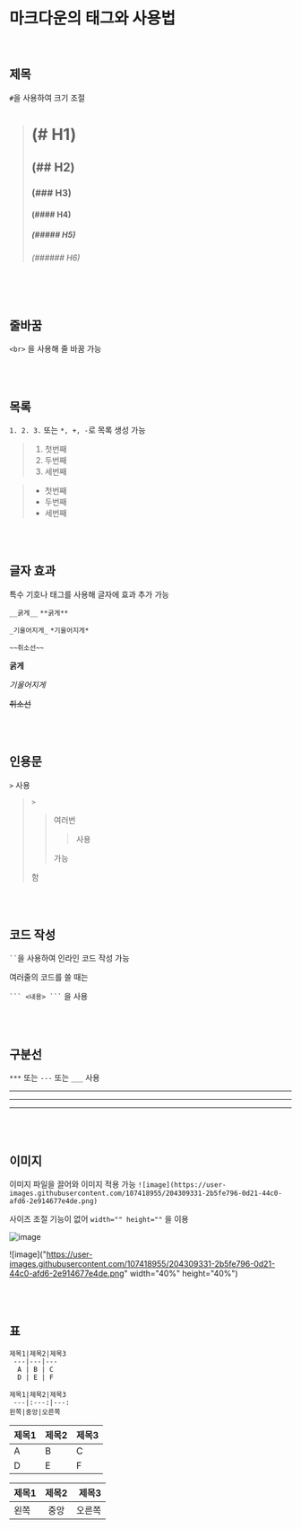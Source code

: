 # 마크다운의 태그와 사용법

<br>

## 제목

`#`을 사용하여 크기 조절

> # (# H1)
> ## (## H2)
> ### (### H3)
> #### (#### H4)
> ##### (##### H5)
> ###### (###### H6)

<br><br>

## 줄바꿈

`<br>` 을 사용해 줄 바꿈 가능

<br><br>

## 목록

`1. 2. 3.` 또는 `*, +, -`로 목록 생성 가능

> 1. 첫번째
> 2. 두번째
> 3. 세번째

> + 첫번째
> + 두번째
> + 세번째

<br><br>

## 글자 효과

특수 기호나 태그를 사용해 글자에 효과 추가 가능

`__굵게__` `**굵게**`

`_기울어지게_` `*기울어지게*`

`~~취소선~~`

**굵게**

*기울어지게*

~~취소선~~

<br><br>

## 인용문

`>` 사용

> `>`
>>
>> 여러번
>>
>>> 사용
>>
>> 가능
>> 
> 함

<br><br>

## 코드 작성

` `` `을 사용하여 인라인 코드 작성 가능

여러줄의 코드를 쓸 때는

` ``` <내용> ``` ` 을 사용

<br><br>

## 구분선

`***` 또는 `---` 또는 `___` 사용

***

---

___

<br><br>

## 이미지

이미지 파일을 끌어와 이미지 적용 가능
`![image](https://user-images.githubusercontent.com/107418955/204309331-2b5fe796-0d21-44c0-afd6-2e914677e4de.png)`

사이즈 조절 기능이 없어 `width="" height=""` 을 이용 

![image](https://user-images.githubusercontent.com/107418955/204309331-2b5fe796-0d21-44c0-afd6-2e914677e4de.png)

![image]("https://user-images.githubusercontent.com/107418955/204309331-2b5fe796-0d21-44c0-afd6-2e914677e4de.png" width="40%" height="40%")

<br><br>

## 표

```
제목1|제목2|제목3
 ---|---|---
  A | B | C
  D | E | F

제목1|제목2|제목3
 ---|:---:|---:
왼쪽|중앙|오른쪽
```

제목1|제목2|제목3
 ---|---|---
A|B|C
D|E|F

제목1|제목2|제목3
 ---|:---:|---:
왼쪽|중앙|오른쪽

<br>
